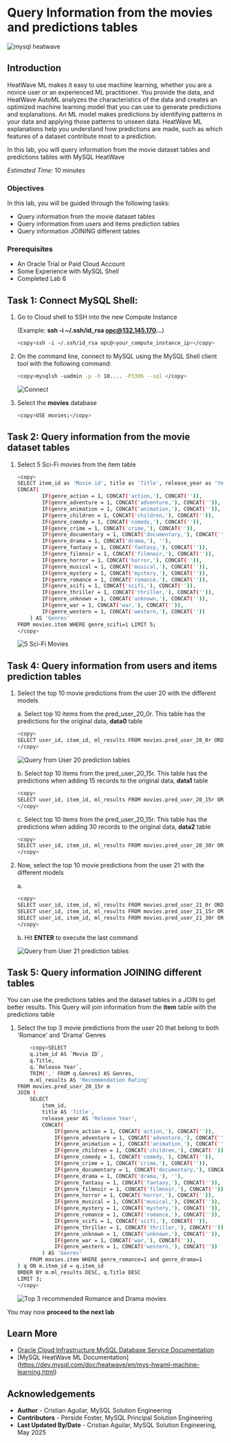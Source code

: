 # Query Information from the movies and predictions tables

![mysql heatwave](./images/mysql-heatwave-logo.jpg "mysql heatwave")

## Introduction

HeatWave ML makes it easy to use machine learning, whether you are a novice user or an experienced ML practitioner. You provide the data, and HeatWave AutoML analyzes the characteristics of the data and creates an optimized machine learning model that you can use to generate predictions and explanations. An ML model makes predictions by identifying patterns in your data and applying those patterns to unseen data. HeatWave ML explanations help you understand how predictions are made, such as which features of a dataset contribute most to a prediction.

In this lab, you will query information from the movie dataset tables and predictions tables with MySQL HeatWave

_Estimated Time:_ 10 minutes

### Objectives

In this lab, you will be guided through the following tasks:

- Query information from the movie dataset tables
- Query information from users and items prediction  tables
- Query information JOINING different tables

### Prerequisites

- An Oracle Trial or Paid Cloud Account
- Some Experience with MySQL Shell
- Completed Lab 6

## Task 1: Connect MySQL Shell:

1. Go to Cloud shell to SSH into the new Compute Instance

     (Example: **ssh -i ~/.ssh/id_rsa opc@132.145.170...**)

    ```bash
    <copy>ssh -i ~/.ssh/id_rsa opc@<your_compute_instance_ip></copy>
    ```

2. On the command line, connect to MySQL using the MySQL Shell client tool with the following command:

    ```bash
    <copy>mysqlsh -uadmin -p -h 10.... -P3306 --sql </copy>
    ```

    ![Connect](./images/heatwave-load-shell.png "heatwave-load-shell ")

3. Select the **movies** database

    ```bash
    <copy>USE movies;</copy>
    ```

## Task 2: Query information from the movie dataset tables

1. Select 5 Sci-Fi movies from the item table

    ```bash
    <copy>
    SELECT item_id as 'Movie id', title as 'Title', release_year as 'Year',
    CONCAT(
            IF(genre_action = 1, CONCAT('action,'), CONCAT('')),
            IF(genre_adventure = 1, CONCAT('adventure,'), CONCAT('')),
            IF(genre_animation = 1, CONCAT('animation,'), CONCAT('')),
            IF(genre_children = 1, CONCAT('children,'), CONCAT('')),
            IF(genre_comedy = 1, CONCAT('comedy,'), CONCAT('')),
            IF(genre_crime = 1, CONCAT('crime,'), CONCAT('')),
            IF(genre_documentary = 1, CONCAT('documentary,'), CONCAT('')),
            IF(genre_drama = 1, CONCAT('drama,'), ''),
            IF(genre_fantasy = 1, CONCAT('fantasy,'), CONCAT('')),
            IF(genre_filmnoir = 1, CONCAT('filmnoir,'), CONCAT('')),
            IF(genre_horror = 1, CONCAT('horror,'), CONCAT('')),
            IF(genre_musical = 1, CONCAT('musical,'), CONCAT('')),
            IF(genre_mystery = 1, CONCAT('mystery,'), CONCAT('')),
            IF(genre_romance = 1, CONCAT('romance,'), CONCAT('')),
            IF(genre_scifi = 1, CONCAT('scifi,'), CONCAT('')),
            IF(genre_thriller = 1, CONCAT('thriller,'), CONCAT('')),
            IF(genre_unknown = 1, CONCAT('unknown,'), CONCAT('')),
            IF(genre_war = 1, CONCAT('war,'), CONCAT('')),
            IF(genre_western = 1, CONCAT('western,'), CONCAT(''))
        ) AS 'Genres'
    FROM movies.item WHERE genre_scifi=1 LIMIT 5;
    </copy>
    ```
    ![5 Sci-Fi Movies](./images/five-scifi-movies.png "five-scifi-movies ")

## Task 4: Query information from users and items prediction  tables

1. Select the top 10 movie predictions from the user 20 with the different models

    a. Select top 10 items from the pred\_user\_20\_0r. This table has the predictions for the original data, **data0** table

    ```bash
    <copy>
    SELECT user_id, item_id, ml_results FROM movies.pred_user_20_0r ORDER BY ml_results DESC LIMIT 10;
    </copy>
    ```
    ![Query from User 20 prediction tables](./images/query-from-user20-predictions.png "query-from-user20-predictions ")

    b. Select top 10 items from the pred\_user\_20\_15r. This table has the predictions when adding 15 records to the original data, **data1** table

    ```bash
    <copy>
    SELECT user_id, item_id, ml_results FROM movies.pred_user_20_15r ORDER BY ml_results DESC LIMIT 10;
    </copy>
    ```

    c. Select top 10 items from the pred\_user\_20\_15r. This table has the predictions when adding 30 records to the original data, **data2** table

    ```bash
    <copy>
    SELECT user_id, item_id, ml_results FROM movies.pred_user_20_30r ORDER BY ml_results DESC LIMIT 10;
    </copy>
    ```

2. Now, select the top 10 movie predictions from the user 21 with the different models

    a.

    ```bash
    <copy>
    SELECT user_id, item_id, ml_results FROM movies.pred_user_21_0r ORDER BY ml_results DESC LIMIT 10;
    SELECT user_id, item_id, ml_results FROM movies.pred_user_21_15r ORDER BY ml_results DESC LIMIT 10;
    SELECT user_id, item_id, ml_results FROM movies.pred_user_21_30r ORDER BY ml_results DESC LIMIT 10;
    </copy>
    ```

    b. Hit **ENTER** to execute the last command

    ![Query from User 21 prediction tables](./images/query-from-user21-predictions.png "query-from-user21-predictions ")

## Task 5: Query information JOINING different tables

You can use the predictions tables and the dataset tables in a JOIN to get better results.
This Query will join information from the **item** table with the predictions table

1. Select the top 3 movie predictions from the user 20 that belong to both 'Romance' and 'Drama' Genres

    ```bash
        <copy>SELECT
        q.item_id AS `Movie ID`,
        q.Title,
        q.`Release Year`,
        TRIM(',' FROM q.Genres) AS Genres,
        m.ml_results AS 'Recommendation Rating'
    FROM movies.pred_user_20_15r m
    JOIN (
        SELECT
            item_id,
            title AS 'Title',
            release_year AS 'Release Year',
            CONCAT(
                IF(genre_action = 1, CONCAT('action,'), CONCAT('')),
                IF(genre_adventure = 1, CONCAT('adventure,'), CONCAT('')),
                IF(genre_animation = 1, CONCAT('animation,'), CONCAT('')),
                IF(genre_children = 1, CONCAT('children,'), CONCAT('')),
                IF(genre_comedy = 1, CONCAT('comedy,'), CONCAT('')),
                IF(genre_crime = 1, CONCAT('crime,'), CONCAT('')),
                IF(genre_documentary = 1, CONCAT('documentary,'), CONCAT('')),
                IF(genre_drama = 1, CONCAT('drama,'), ''),
                IF(genre_fantasy = 1, CONCAT('fantasy,'), CONCAT('')),
                IF(genre_filmnoir = 1, CONCAT('filmnoir,'), CONCAT('')),
                IF(genre_horror = 1, CONCAT('horror,'), CONCAT('')),
                IF(genre_musical = 1, CONCAT('musical,'), CONCAT('')),
                IF(genre_mystery = 1, CONCAT('mystery,'), CONCAT('')),
                IF(genre_romance = 1, CONCAT('romance,'), CONCAT('')),
                IF(genre_scifi = 1, CONCAT('scifi,'), CONCAT('')),
                IF(genre_thriller = 1, CONCAT('thriller,'), CONCAT('')),
                IF(genre_unknown = 1, CONCAT('unknown,'), CONCAT('')),
                IF(genre_war = 1, CONCAT('war,'), CONCAT('')),
                IF(genre_western = 1, CONCAT('western,'), CONCAT(''))
            ) AS 'Genres'
        FROM movies.item WHERE genre_romance=1 and genre_drama=1
    ) q ON m.item_id = q.item_id
    ORDER BY m.ml_results DESC, q.Title DESC
    LIMIT 3;
    </copy>
    ```

    ![Top 3 recommended Romance and Drama movies](./images/query-from-user21-item-predictions.png "query-from-user21-item-predictions ")


You may now **proceed to the next lab**

## Learn More

- [Oracle Cloud Infrastructure MySQL Database Service Documentation](https://docs.oracle.com/en-us/iaas/mysql-database/index.html)
- [MySQL HeatWave ML Documentation] (https://dev.mysql.com/doc/heatwave/en/mys-hwaml-machine-learning.html)

## Acknowledgements

- **Author** - Cristian Aguilar, MySQL Solution Engineering
- **Contributors** - Perside Foster, MySQL Principal Solution Engineering
- **Last Updated By/Date** - Cristian Aguilar, MySQL Solution Engineering, May 2025
